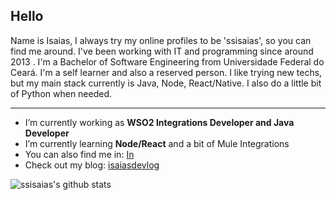 ## Hello

Name is Isaias, I always try my online profiles to be 'ssisaias', so you can find me around. I've been working with IT and programming since around 2013 . I'm a Bachelor of Software Engineering from Universidade Federal do Ceará.
I'm a self learner and also a reserved person. I like trying new techs, but my main stack currently is Java, Node, React/Native. I also do a little bit of Python when needed.

---

- I’m currently working as **WSO2 Integrations Developer and Java Developer**
- I’m currently learning **Node/React** and a bit of Mule Integrations
- You can also find me in:
  [In](https://linkedin.com/in/isaias-silva-91500167)
- Check out my blog: [isaiasdevlog](https://isaiasdevlog.com)

![ssisaias's github stats](https://github-readme-stats.vercel.app/api?username=ssisaias&show_icons=true&hide_border=true)
